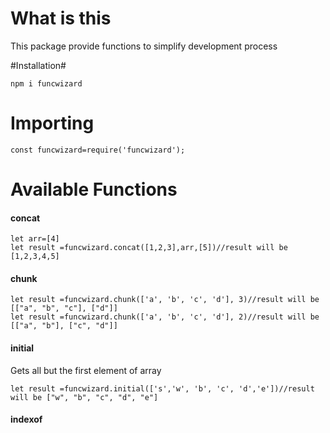 # What is this
This package provide functions to simplify development process

#Installation#

`npm i funcwizard`

# Importing 

`const funcwizard=require('funcwizard');`

# Available Functions

#### concat 
``` 
let arr=[4]
let result =funcwizard.concat([1,2,3],arr,[5])//result will be [1,2,3,4,5]
```

#### chunk

``` 
let result =funcwizard.chunk(['a', 'b', 'c', 'd'], 3)//result will be [["a", "b", "c"], ["d"]]
let result =funcwizard.chunk(['a', 'b', 'c', 'd'], 2)//result will be [["a", "b"], ["c", "d"]]

```

#### initial
Gets all but the first element of array

```
let result =funcwizard.initial(['s','w', 'b', 'c', 'd','e'])//result will be ["w", "b", "c", "d", "e"]

```
#### indexof

```

```